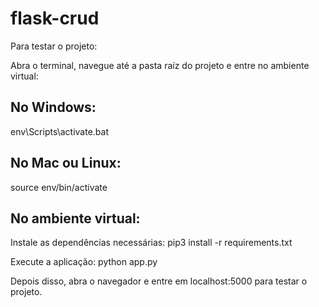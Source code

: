 # flask-crud
Para testar o projeto:

Abra o terminal, navegue até a pasta raíz do projeto e entre no ambiente virtual:

No Windows:
-
env\Scripts\activate.bat

No Mac ou Linux:
-
source env/bin/activate


No ambiente virtual:
-
Instale as dependências necessárias: pip3 install -r requirements.txt

Execute a aplicação: python app.py

Depois disso, abra o navegador e entre em localhost:5000 para testar o projeto.
